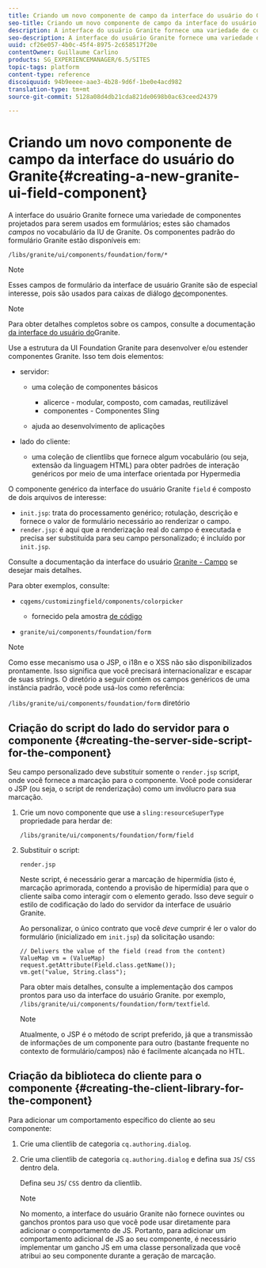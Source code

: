 ```yaml
---
title: Criando um novo componente de campo da interface do usuário do Granite
seo-title: Criando um novo componente de campo da interface do usuário do Granite
description: A interface do usuário Granite fornece uma variedade de componentes projetados para serem usados em formulários, chamados de campos
seo-description: A interface do usuário Granite fornece uma variedade de componentes projetados para serem usados em formulários, chamados de campos
uuid: cf26e057-4b0c-45f4-8975-2c658517f20e
contentOwner: Guillaume Carlino
products: SG_EXPERIENCEMANAGER/6.5/SITES
topic-tags: platform
content-type: reference
discoiquuid: 94b9eeee-aae3-4b28-9d6f-1be0e4acd982
translation-type: tm+mt
source-git-commit: 5128a08d4db21cda821de0698b0ac63ceed24379

---
```



# Criando um novo componente de campo da interface do usuário do Granite{#creating-a-new-granite-ui-field-component}

A interface do usuário Granite fornece uma variedade de componentes projetados para serem usados em formulários; estes são chamados *campos* no vocabulário da IU de Granite. Os componentes padrão do formulário Granite estão disponíveis em:

`/libs/granite/ui/components/foundation/form/*`

>[!NOTE]
>
>Esses campos de formulário da interface de usuário Granite são de especial interesse, pois são usados para caixas de diálogo [de](/help/sites-developing/developing-components.md)componentes.

>[!NOTE]
>
>Para obter detalhes completos sobre os campos, consulte a documentação [da interface do usuário do](https://helpx.adobe.com/experience-manager/6-5/sites/developing/using/reference-materials/granite-ui/api/index.html)Granite.

Use a estrutura da UI Foundation Granite para desenvolver e/ou estender componentes Granite. Isso tem dois elementos:

* servidor:

   * uma coleção de componentes básicos

      * alicerce - modular, composto, com camadas, reutilizável
      * componentes - Componentes Sling
   * ajuda ao desenvolvimento de aplicações


* lado do cliente:

   * uma coleção de clientlibs que fornece algum vocabulário (ou seja, extensão da linguagem HTML) para obter padrões de interação genéricos por meio de uma interface orientada por Hypermedia

O componente genérico da interface do usuário Granite `field` é composto de dois arquivos de interesse:

* `init.jsp`: trata do processamento genérico; rotulação, descrição e fornece o valor de formulário necessário ao renderizar o campo.
* `render.jsp`: é aqui que a renderização real do campo é executada e precisa ser substituída para seu campo personalizado; é incluído por `init.jsp`.

Consulte a documentação da interface do usuário [Granite - Campo](https://helpx.adobe.com/experience-manager/6-5/sites/developing/using/reference-materials/granite-ui/api/jcr_root/libs/granite/ui/components/foundation/form/field/index.html) se desejar mais detalhes.

Para obter exemplos, consulte:

* `cqgems/customizingfield/components/colorpicker`

   * fornecido pela amostra [de código](/help/sites-developing/developing-components-samples.md#code-sample-how-to-customize-dialog-fields)

* `granite/ui/components/foundation/form`

>[!NOTE]
>
>Como esse mecanismo usa o JSP, o i18n e o XSS não são disponibilizados prontamente. Isso significa que você precisará internacionalizar e escapar de suas strings. O diretório a seguir contém os campos genéricos de uma instância padrão, você pode usá-los como referência:
>
>`/libs/granite/ui/components/foundation/form` diretório

## Criação do script do lado do servidor para o componente {#creating-the-server-side-script-for-the-component}

Seu campo personalizado deve substituir somente o `render.jsp` script, onde você fornece a marcação para o componente. Você pode considerar o JSP (ou seja, o script de renderização) como um invólucro para sua marcação.

1. Crie um novo componente que use a `sling:resourceSuperType` propriedade para herdar de:

   `/libs/granite/ui/components/foundation/form/field`

1. Substituir o script:

   `render.jsp`

   Neste script, é necessário gerar a marcação de hipermídia (isto é, marcação aprimorada, contendo a provisão de hipermídia) para que o cliente saiba como interagir com o elemento gerado. Isso deve seguir o estilo de codificação do lado do servidor da interface de usuário Granite.

   Ao personalizar, o único contrato que você *deve* cumprir é ler o valor do formulário (inicializado em `init.jsp`) da solicitação usando:

   ```
   // Delivers the value of the field (read from the content)
   ValueMap vm = (ValueMap) request.getAttribute(Field.class.getName());
   vm.get("value, String.class");
   ```

   Para obter mais detalhes, consulte a implementação dos campos prontos para uso da interface do usuário Granite. por exemplo, `/libs/granite/ui/components/foundation/form/textfield`.

   >[!NOTE]
   >
   >Atualmente, o JSP é o método de script preferido, já que a transmissão de informações de um componente para outro (bastante frequente no contexto de formulário/campos) não é facilmente alcançada no HTL.

## Criação da biblioteca do cliente para o componente {#creating-the-client-library-for-the-component}

Para adicionar um comportamento específico do cliente ao seu componente:

1. Crie uma clientlib de categoria `cq.authoring.dialog`.
1. Crie uma clientlib de categoria `cq.authoring.dialog` e defina sua `JS`/ `CSS` dentro dela.

   Defina seu `JS`/ `CSS` dentro da clientlib.

   >[!NOTE]
   >
   >No momento, a interface do usuário Granite não fornece ouvintes ou ganchos prontos para uso que você pode usar diretamente para adicionar o comportamento de JS. Portanto, para adicionar um comportamento adicional de JS ao seu componente, é necessário implementar um gancho JS em uma classe personalizada que você atribui ao seu componente durante a geração de marcação.

